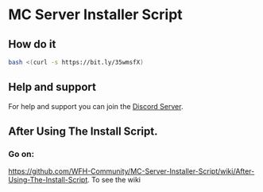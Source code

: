 # MC Server Installer Script

## How do it
```bash
bash <(curl -s https://bit.ly/35wmsfX)
```
## Help and support

For help and support you can join the [Discord Server](https://BigheartedGiantNumericalanalysis.adrianleanderle.repl.co/discord).

## After Using The Install Script.
 
 ### Go on:
 https://github.com/WFH-Community/MC-Server-Installer-Script/wiki/After-Using-The-Install-Script.
 To see the wiki

